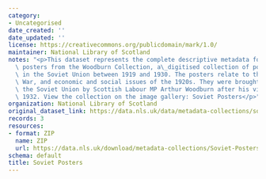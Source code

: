 ```yaml
---
category:
- Uncategorised
date_created: ''
date_updated: ''
license: https://creativecommons.org/publicdomain/mark/1.0/
maintainer: National Library of Scotland
notes: "<p>This dataset represents the complete descriptive metadata for the Soviet\
  \ posters from the Woodburn Collection, a\_digitised collection of posters issued\
  \ in the Soviet Union between 1919 and 1930. The posters relate to the Russian Civil\
  \ War, and economic and social issues of the 1920s. They were brought back from\
  \ the Soviet Union by Scottish Labour MP Arthur Woodburn after his visit there in\
  \ 1932. View the collection on the image gallery: Soviet Posters</p>"
organization: National Library of Scotland
original_dataset_link: https://data.nls.uk/data/metadata-collections/soviet-posters/
records: 3
resources:
- format: ZIP
  name: ZIP
  url: https://data.nls.uk/download/metadata-collections/Soviet-Posters.zip
schema: default
title: Soviet Posters
---
```


